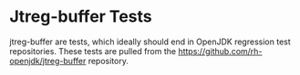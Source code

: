 # Jtreg-buffer Tests

jtreg-buffer are tests, which ideally should end in OpenJDK regression test repositories.
These tests are pulled from the https://github.com/rh-openjdk/jtreg-buffer repository.
